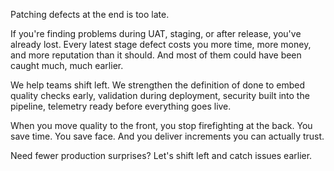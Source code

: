 Patching defects at the end is too late.

If you're finding problems during UAT, staging, or after release, you've already lost. Every latest stage defect costs you more time, more money, and more reputation than it should. And most of them could have been caught much, much earlier.

We help teams shift left. We strengthen the definition of done to embed quality checks early, validation during deployment, security built into the pipeline, telemetry ready before everything goes live.

When you move quality to the front, you stop firefighting at the back. You save time. You save face. And you deliver increments you can actually trust.

Need fewer production surprises? Let's shift left and catch issues earlier.